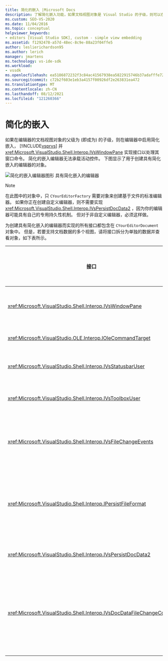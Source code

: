 ```yaml
---
title: 简化的嵌入 |Microsoft Docs
description: 了解简化嵌入功能，如果文档视图对象是 Visual Studio 的子级，则可以在编辑器中启用此功能。
ms.custom: SEO-VS-2020
ms.date: 11/04/2016
ms.topic: conceptual
helpviewer_keywords:
- editors [Visual Studio SDK], custom - simple view embedding
ms.assetid: f1292478-a57d-48ec-8c9e-88a23f04ffe5
author: leslierichardson95
ms.author: lerich
manager: jmartens
ms.technology: vs-ide-sdk
ms.workload:
- vssdk
ms.openlocfilehash: ea5186872232f3c84ac41567938ea5822915746b37adafffe7263077d3c87b43
ms.sourcegitcommit: c72b2f603e1eb3a4157f00926df2e263831ea472
ms.translationtype: MT
ms.contentlocale: zh-CN
ms.lasthandoff: 08/12/2021
ms.locfileid: "121260366"
---
```

# <a name="simplified-embedding"></a>简化的嵌入
如果在编辑器的文档视图对象的父级为 (即成为) 的子级，则在编辑器中启用简化嵌入， [!INCLUDE[vsprvs](../code-quality/includes/vsprvs_md.md)] 并 <xref:Microsoft.VisualStudio.Shell.Interop.IVsWindowPane> 实现接口以处理其窗口命令。 简化的嵌入编辑器无法承载活动控件。 下图显示了用于创建具有简化嵌入的编辑器的对象。

 ![简化的嵌入编辑器图形](../extensibility/media/vssimplifiedembeddingeditor.gif "vsSimplifiedEmbeddingEditor") 具有简化嵌入的编辑器

> [!NOTE]
> 在此图中的对象中，只 `CYourEditorFactory` 需要对象来创建基于文件的标准编辑器。 如果你正在创建自定义编辑器，则不需要实现 <xref:Microsoft.VisualStudio.Shell.Interop.IVsPersistDocData2> ，因为你的编辑器可能具有自己的专用持久性机制。 但对于非自定义编辑器，必须这样做。

 为创建具有简化嵌入的编辑器而实现的所有接口都包含在 `CYourEditorDocument` 对象中。 但是，若要支持文档数据的多个视图，请将接口拆分为单独的数据并查看对象，如下表所示。

|接口|接口的位置|用途|
|---------------|---------------------------|---------|
|<xref:Microsoft.VisualStudio.Shell.Interop.IVsWindowPane>|查看|提供与父窗口的连接。|
|<xref:Microsoft.VisualStudio.OLE.Interop.IOleCommandTarget>|查看|处理命令。|
|<xref:Microsoft.VisualStudio.Shell.Interop.IVsStatusbarUser>|查看|启用状态栏更新。|
|<xref:Microsoft.VisualStudio.Shell.Interop.IVsToolboxUser>|查看|启用 **工具箱** 项。|
|<xref:Microsoft.VisualStudio.Shell.Interop.IVsFileChangeEvents>|数据|当文件发生更改时发送通知。|
|<xref:Microsoft.VisualStudio.Shell.Interop.IPersistFileFormat>|数据|为文件类型启用 "另存为" 功能。|
|<xref:Microsoft.VisualStudio.Shell.Interop.IVsPersistDocData2>|数据|实现文档持久性。|
|<xref:Microsoft.VisualStudio.Shell.Interop.IVsDocDataFileChangeControl>|数据|允许禁止显示文件更改事件，如重新加载触发。|

